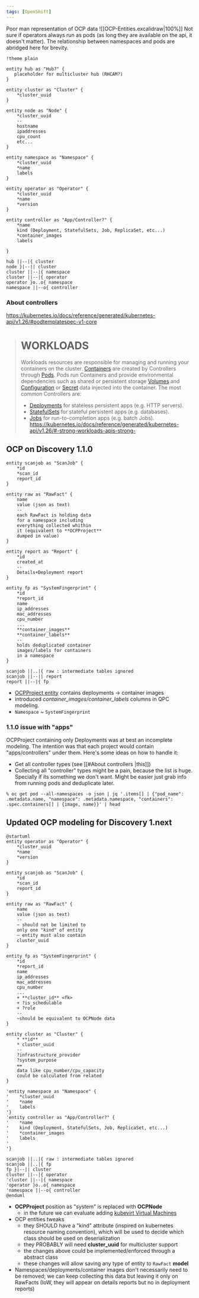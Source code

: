 ```yaml
---
tags: [OpenShift]
---
```


Poor man representation of OCP data
![[OCP-Entities.excalidraw|100%]]
Not sure if operators always run as pods (as long they are available on the api, it doesn't matter).
The relationship between namespaces and pods are abridged here for brevity.

```plantuml
!theme plain

entity hub as "Hub?" {
   placeholder for multicluster hub (RHCAM?)
}

entity cluster as "Cluster" {
    *cluster_uuid
}

entity node as "Node" {
    *cluster_uuid
    --
    hostname
    ipaddresses
    cpu_count
    etc...
}

entity namespace as "Namespace" {
    *cluster_uuid
    *name
    labels
}

entity operator as "Operator" {
    *cluster_uuid
    *name
    *version
}

entity controller as "App/Controller?" {
    *name
    kind (Deployment, StatefulSets, Job, ReplicaSet, etc...)
    *container_images
    labels
    
}

hub ||--|{ cluster
node }|--|| cluster
cluster ||--|{ namespace
cluster ||--|{ operator
operator }o..o{ namespace
namespace ||--o{ controller
```

### About controllers
https://kubernetes.io/docs/reference/generated/kubernetes-api/v1.26/#podtemplatespec-v1-core
># **WORKLOADS**
> 
> Workloads resources are responsible for managing and running your containers on the cluster. [Containers](https://kubernetes.io/docs/reference/generated/kubernetes-api/v1.26/#container-v1-core) are created by Controllers through [Pods](https://kubernetes.io/docs/reference/generated/kubernetes-api/v1.26/#pod-v1-core). Pods run Containers and provide environmental dependencies such as shared or persistent storage [Volumes](https://kubernetes.io/docs/reference/generated/kubernetes-api/v1.26/#volume-v1-core) and [Configuration](https://kubernetes.io/docs/reference/generated/kubernetes-api/v1.26/#configmap-v1-core) or [Secret](https://kubernetes.io/docs/reference/generated/kubernetes-api/v1.26/#secret-v1-core) data injected into the container.
> The most common Controllers are:
> -   [Deployments](https://kubernetes.io/docs/reference/generated/kubernetes-api/v1.26/#deployment-v1-apps) for stateless persistent apps (e.g. HTTP servers).
> -   [StatefulSets](https://kubernetes.io/docs/reference/generated/kubernetes-api/v1.26/#statefulset-v1-apps) for stateful persistent apps (e.g. databases).
> -   [Jobs](https://kubernetes.io/docs/reference/generated/kubernetes-api/v1.26/#job-v1-batch) for run-to-completion apps (e.g. batch Jobs).
https://kubernetes.io/docs/reference/generated/kubernetes-api/v1.26/#-strong-workloads-apis-strong-


## OCP on Discovery 1.1.0

```plantuml
entity scanjob as "ScanJob" {
    *id
    *scan_id
    report_id
}

entity raw as "RawFact" {
    name
    value (json as text)
    --
    each RawFact is holding data 
    for a namespace including
    everything collected whithin
    it (equivalent to **OCPProject**
    dumped in value)
}

entity report as "Report" {
    *id
    created_at
    --
    Details+Deployment report
}

entity fp as "SystemFingerprint" {
    *id
    *report_id
    name
    ip_addresses
    mac_addresses
    cpu_number
    ...
    **container_images**
    **container_labels**
    --
    holds deduplicated container 
    images/labels for containers
    in a namespace
}

scanjob ||..|{ raw : intermediate tables ignored
scanjob ||--|| report
report ||--|{ fp

```

- [OCPProject entity](https://github.com/quipucords/quipucords/blob/f2c84470d9d733693300656711430a03ecb167b3/quipucords/scanner/openshift/entities.py#L24-L31) contains deployments -> container images 
- introduced *container_images/container_labels* columns in QPC modeling.
- `Namespace` ~ `SystemFingerprint`

### 1.1.0 issue with "apps"

OCPProject containing only Deployments was at best an incomplete modeling. The intention was that each project would contain "apps/controllers" under them.
Here's some ideas on how to handle it:
- Get all controller types (see [[#About controllers |this]])
- Collecting all "controller" types might be a pain, because the list is huge. Specially if its something we don't want. Might be easier just grab info from running pods and deduplicate later.
```
% oc get pod --all-namespaces -o json | jq '.items[] | {"pod_name": .metadata.name, "namespace": .metadata.namespace, "containers": .spec.containers[] | {image, name}}' | head
```

## Updated OCP modeling for Discovery 1.next


```plantuml
@startuml
entity operator as "Operator" {
    *cluster_uuid
    *name
    *version
}

entity scanjob as "ScanJob" {
    *id
    *scan_id
    report_id
}

entity raw as "RawFact" {
    name
    value (json as text)
    --
    ~ should not be limited to 
    only one "kind" of entity
    ~ entity must also contain
    cluster_uuid
}

entity fp as "SystemFingerprint" {
    *id
    *report_id
    name
    ip_addresses
    mac_addresses
    cpu_number
    ...
    + **cluster_id** <fk>
    + ?is_schedulable
    + ?role
    --
    ~should be equivalent to OCPNode data
}

entity cluster as "Cluster" {
    * **id**
    * cluster_uuid
    --
    ?infrastructure_provider
    ?system_purpose
    ==
    data like cpu_number/cpu_capacity
    could be calculated from related
}

'entity namespace as "Namespace" {
'    *cluster_uuid
'    *name
'    labels
'}
'entity controller as "App/Controller?" {
'    *name
'    kind (Deployment, StatefulSets, Job, ReplicaSet, etc...)
'    *container_images
'    labels
'    
'}

scanjob ||..|{ raw : intermediate tables ignored
scanjob ||..|{ fp
fp }|--|| cluster
cluster ||--|{ operator
'cluster ||--|{ namespace
'operator }o..o{ namespace
'namespace ||--o{ controller
@enduml
```

- **OCPProject** position as "system" is replaced with **OCPNode**
    - in the future we can evaluate adding [kubevirt Virtual Machines](https://cloud.redhat.com/blog/a-first-look-at-kubevirt) 
- OCP entities tweaks
    - they SHOULD have a "kind" attribute (inspired on kubernetes resource naming convention), which will be used to decide which class should be used on deserialization
    - they PROBABLY will need **cluster_uuid** for multicluster support
    - the changes above could be implemented/enforced through a abstract class
    - these changes will allow saving any type of entity to `RawFact` **model**
- Namespaces/deployments/container images don't necessarily need to be removed; we can keep collecting this data but leaving it only on RawFacts (IoW, they will appear on details reports but no in deployment reports)
